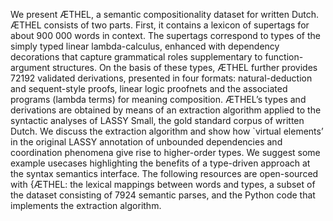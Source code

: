 <p>We present ÆTHEL, a semantic compositionality dataset for written Dutch. ÆTHEL consists of two parts. First, it contains a lexicon of supertags for about 900 000 words in context. The supertags correspond to types of the simply typed linear lambda-calculus, enhanced with dependency decorations that capture grammatical roles supplementary to function-argument structures. On the basis of these types, ÆTHEL further provides 72192 validated derivations, presented in four formats: natural-deduction and sequent-style proofs, linear logic proofnets and the associated programs (lambda terms) for meaning composition. ÆTHEL’s types and derivations are obtained by means of an extraction algorithm applied to the syntactic analyses of LASSY Small, the gold standard corpus of written Dutch. We discuss the extraction algorithm and show how `virtual elements’ in the original LASSY annotation of unbounded dependencies and coordination phenomena give rise to higher-order types. We suggest some example usecases highlighting the benefits of a type-driven approach at the syntax semantics interface. The following resources are open-sourced with {ÆTHEL: the lexical mappings between words and types, a subset of the dataset consisting of 7924 semantic parses, and the Python code that implements the extraction algorithm.</p>
